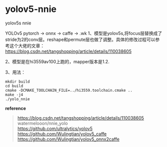 # yolov5-nnie
yolov5s nnie

YOLOv5 pytorch -> onnx -> caffe -> .wk
1、模型是yolov5s,将focus层替换成了stride为2的conv层。reshape和permute层也做了调整。具体的修改过程可以参考这个大佬的文章：https://blog.csdn.net/tangshopping/article/details/110038605

2、模型是在hi3559av100上跑的，mapper版本是1.2.

3、用法：
```
mkdir build
cd build
cmake -DCMAKE_TOOLCHAIN_FILE=../hi3559.toolchain.cmake ..
make -j4
./yolo_nnie
```

**reference**
> https://blog.csdn.net/tangshopping/article/details/110038605  
> watermelooon/nnie_yolo  
> https://github.com/ultralytics/yolov5  
> https://github.com/Wulingtian/yolov5_caffe  
> https://github.com/Wulingtian/yolov5_onnx2caffe  

